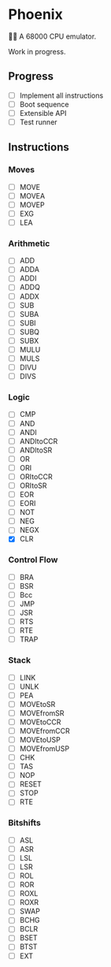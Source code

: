 # Phoenix

🐦‍🔥
A 68000 CPU emulator.

Work in progress.

## Progress

-   [ ] Implement all instructions
-   [ ] Boot sequence
-   [ ] Extensible API
-   [ ] Test runner

## Instructions

### Moves

-   [ ] MOVE
-   [ ] MOVEA
-   [ ] MOVEP
-   [ ] EXG
-   [ ] LEA

### Arithmetic

-   [ ] ADD
-   [ ] ADDA
-   [ ] ADDI
-   [ ] ADDQ
-   [ ] ADDX
-   [ ] SUB
-   [ ] SUBA
-   [ ] SUBI
-   [ ] SUBQ
-   [ ] SUBX
-   [ ] MULU
-   [ ] MULS
-   [ ] DIVU
-   [ ] DIVS

### Logic

-   [ ] CMP
-   [ ] AND
-   [ ] ANDI
-   [ ] ANDItoCCR
-   [ ] ANDItoSR
-   [ ] OR
-   [ ] ORI
-   [ ] ORItoCCR
-   [ ] ORItoSR
-   [ ] EOR
-   [ ] EORI
-   [ ] NOT
-   [ ] NEG
-   [ ] NEGX
-   [x] CLR

### Control Flow

-   [ ] BRA
-   [ ] BSR
-   [ ] Bcc
-   [ ] JMP
-   [ ] JSR
-   [ ] RTS
-   [ ] RTE
-   [ ] TRAP

### Stack

-   [ ] LINK
-   [ ] UNLK
-   [ ] PEA
-   [ ] MOVEtoSR
-   [ ] MOVEfromSR
-   [ ] MOVEtoCCR
-   [ ] MOVEfromCCR
-   [ ] MOVEtoUSP
-   [ ] MOVEfromUSP
-   [ ] CHK
-   [ ] TAS
-   [ ] NOP
-   [ ] RESET
-   [ ] STOP
-   [ ] RTE

### Bitshifts

-   [ ] ASL
-   [ ] ASR
-   [ ] LSL
-   [ ] LSR
-   [ ] ROL
-   [ ] ROR
-   [ ] ROXL
-   [ ] ROXR
-   [ ] SWAP
-   [ ] BCHG
-   [ ] BCLR
-   [ ] BSET
-   [ ] BTST
-   [ ] EXT
